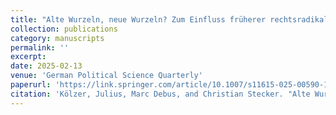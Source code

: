 ```yaml
---
title: "Alte Wurzeln, neue Wurzeln? Zum Einfluss früherer rechtsradikaler Unterstützung auf den AfD-Wahlerfolg bei der Europawahl 2024"
collection: publications
category: manuscripts
permalink: ''
excerpt: 
date: 2025-02-13
venue: 'German Political Science Quarterly'
paperurl: 'https://link.springer.com/article/10.1007/s11615-025-00590-1'
citation: 'Kölzer, Julius, Marc Debus, and Christian Stecker. "Alte Wurzeln, neue Wurzeln? Zum Einfluss früherer rechtsradikaler Unterstützung auf den AfD-Wahlerfolg bei der Europawahl 2024." Politische Vierteljahresschrift (2025): 1-19.'
---
```


